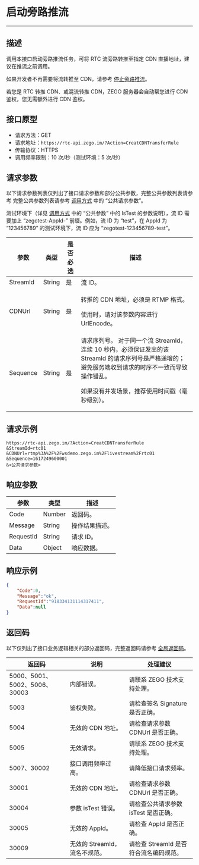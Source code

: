 # 启动旁路推流

---

## 描述

调用本接口启动旁路推流任务，可将 RTC 流旁路转推至指定 CDN 直播地址，建议在推流之前调用。

如果开发者不再需要将流转推至 CDN，请参考 [停止旁路推流](https://doc-zh.zego.im/article/19626)。

<Warning title="注意">


若您是 RTC 转推 CDN、或混流转推 CDN，ZEGO 服务器会自动帮您进行 CDN 鉴权，您无需额外进行 CDN 鉴权。

</Warning>





## 接口原型

- 请求方法：GET
- 请求地址：`https://rtc-api.zego.im/?Action=CreatCDNTransferRule`
- 传输协议：HTTPS
- 调用频率限制：10 次/秒（测试环境：5 次/秒）

## 请求参数

以下请求参数列表仅列出了接口请求参数和部分公共参数，完整公共参数列表请参考 完整公共参数列表请参考 [调用方式](/live-streaming-server/api-reference/accessing-server-apis#公共请求参数) 中的 “公共请求参数”。

<Note title="说明">

测试环境下（详见 <a target="_blank" href="/live-streaming-server/api-reference/accessing-server-apis#公共请求参数">调用方式</a> 中的 “公共参数” 中的 IsTest 的参数说明），流 ID 需要加上 “zegotest-AppId-” 前缀。例如，流 ID 为 “test”，在 AppId 为 “123456789” 的测试环境下，流 ID 应为 “zegotest-123456789-test”。

</Note>



<table>

<thead>
  <tr>
    <th>参数</th>
    <th>类型</th>
    <th>是否必选</th>
    <th>描述</th>
  </tr>
</thead>
<tbody>
  <tr>
    <td>StreamId</td>
    <td>String</td>
    <td>是</td>
    <td>流 ID。</td>
  </tr>
  <tr>
    <td>CDNUrl</td>
    <td>String</td>
    <td>是</td>
    <td><p>转推的 CDN 地址，必须是 RTMP 格式。</p><p>使用时，请对该参数内容进行 UrlEncode。</p></td>
  </tr>
  <tr>
    <td>Sequence</td>
    <td>String</td>
    <td>是</td>
    <td>
    请求序列号。

<Warning title="注意">
对于同一个流 StreamId，连续 10 秒内，必须保证发出的该 StreamId 的请求序列号是严格递增的；避免服务端收到请求的时序不一致而导致操作错乱。
</Warning>

如果没有并发场景，推荐使用时间戳（毫秒级别）。
</td>
  </tr>
</tbody>
</table>


## 请求示例

```
https://rtc-api.zego.im/?Action=CreatCDNTransferRule
&StreamId=rtc01
&CDNUrl=rtmp%3A%2F%2Fwsdemo.zego.im%2Flivestream%2Frtc01
&Sequence=1617249600001
&<公共请求参数>
```

## 响应参数


<table>

<thead>
  <tr>
    <th>参数</th>
    <th>类型</th>
    <th>描述</th>
  </tr>
</thead>
<tbody>
  <tr>
    <td>Code</td>
    <td>Number</td>
    <td>返回码。</td>
  </tr>
  <tr>
    <td>Message</td>
    <td>String</td>
    <td>操作结果描述。</td>
  </tr>
  <tr>
    <td>RequestId</td>
    <td>String</td>
    <td>请求 ID。</td>
  </tr>
  <tr>
    <td>Data</td>
    <td> Object</td>
    <td>响应数据。</td>
  </tr>
</tbody>
</table>


## 响应示例

```json
{
    "Code":0,
    "Message":"ok",
    "RequestId":"918334131114317411",
    "Data":null
}
```

## 返回码

以下仅列出了接口业务逻辑相关的部分返回码，完整返回码请参考 [全局返回码](https://doc-zh.zego.im/)。

|返回码|说明|处理建议|
|-----|------|-----|
| 5000、5001、5002、5006、30003 | 内部错误。 | 请联系 ZEGO 技术支持处理。|
| 5003 | 鉴权失败。 | 请检查签名 Signature 是否正确。|
| 5004 | 无效的 CDN 地址。| 请检查请求参数 CDNUrl 是否正确。|
| 5005 | 无效请求。| 请联系 ZEGO 技术支持处理。|
| 5007、30002 | 接口调用频率过高。| 请降低接口请求频率。|
| 30001 | 无效的 CDN 地址。| 请检查请求参数 CDNUrl 是否正确。|
| 30004 | 参数 isTest 错误。| 请检查公共请求参数 isTest 是否正确。|
| 30005 | 无效的 AppId。 | 请检查 AppId 是否正确。|
| 30009 | 无效的 StreamId，流名不规范。 | 请检查 StreamId 是否符合流名编码规范。|
